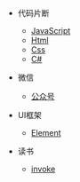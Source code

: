 

* 代码片断

  * [JavaScript](snippet_js.md)
  * [Html](snippet_html.md)
  * [Css](snippet_css.md)
  * [C#](snippet_csharp.md)

* 微信
  
  * [公众号](offiaccount.md)

* UI框架
  
  * [Element](element.md)

* 读书
  * [invoke](read.md)